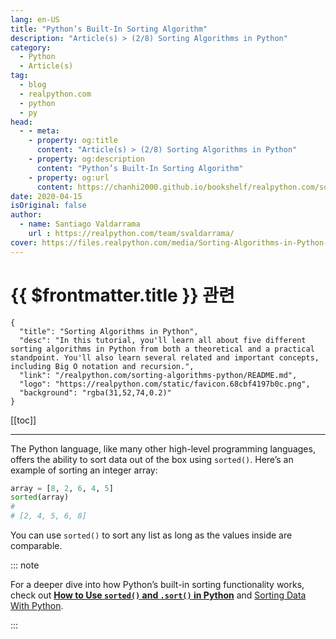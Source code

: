 ```yaml
---
lang: en-US
title: "Python’s Built-In Sorting Algorithm"
description: "Article(s) > (2/8) Sorting Algorithms in Python"
category:
  - Python
  - Article(s)
tag:
  - blog
  - realpython.com
  - python
  - py
head:
  - - meta:
    - property: og:title
      content: "Article(s) > (2/8) Sorting Algorithms in Python"
    - property: og:description
      content: "Python’s Built-In Sorting Algorithm"
    - property: og:url
      content: https://chanhi2000.github.io/bookshelf/realpython.com/sorting-algorithms-python/pythons-built-in-sorting-algorithm.html
date: 2020-04-15
isOriginal: false
author:
  - name: Santiago Valdarrama
    url : https://realpython.com/team/svaldarrama/
cover: https://files.realpython.com/media/Sorting-Algorithms-in-Python-Merge-Sort-vs-Bubble-Sort_Watermarked.5c97ff618265.jpg
---
```


# {{ $frontmatter.title }} 관련

```component VPCard
{
  "title": "Sorting Algorithms in Python",
  "desc": "In this tutorial, you'll learn all about five different sorting algorithms in Python from both a theoretical and a practical standpoint. You'll also learn several related and important concepts, including Big O notation and recursion.",
  "link": "/realpython.com/sorting-algorithms-python/README.md",
  "logo": "https://realpython.com/static/favicon.68cbf4197b0c.png",
  "background": "rgba(31,52,74,0.2)"
}
```

[[toc]]

---

<SiteInfo
  name="Sorting Algorithms in Python"
  desc="In this tutorial, you'll learn all about five different sorting algorithms in Python from both a theoretical and a practical standpoint. You'll also learn several related and important concepts, including Big O notation and recursion."
  url="https://realpython.com/sorting-algorithms-python#pythons-built-in-sorting-algorithm"
  logo="https://realpython.com/static/favicon.68cbf4197b0c.png"
  preview="https://files.realpython.com/media/Sorting-Algorithms-in-Python-Merge-Sort-vs-Bubble-Sort_Watermarked.5c97ff618265.jpg"/>

The Python language, like many other high-level programming languages, offers the ability to sort data out of the box using `sorted()`. Here’s an example of sorting an integer array:

```py
array = [8, 2, 6, 4, 5]
sorted(array)
# 
# [2, 4, 5, 6, 8]
```

You can use `sorted()` to sort any list as long as the values inside are comparable.

::: note

For a deeper dive into how Python’s built-in sorting functionality works, check out [**How to Use `sorted()` and `.sort()` in Python**](/realpython.com/python-sort.md) and [<VPIcon icon="fas fa-globe"/>Sorting Data With Python](https://realpython.com/courses/python-sorting-data/).

:::
